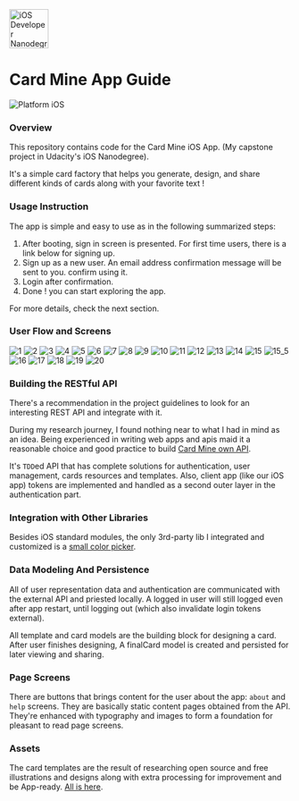 <img src="https://s3-us-west-1.amazonaws.com/udacity-content/degrees/catalog-images/nd003.png" alt="iOS Developer Nanodegree logo" height="70" >

# Card Mine App Guide

![Platform iOS](https://img.shields.io/badge/nanodegree-iOS-blue.svg)


### Overview
This repository contains code for the Card Mine iOS App. 
(My capstone project in Udacity's iOS Nanodegree).

It's a simple card factory that helps you generate, design, and share different kinds of cards along with your favorite text !


### Usage Instruction 
The app is simple and easy to use as in the following summarized steps:

  1) After booting, sign in screen is presented. For first time users, there is a link below for signing up.
  2) Sign up as a new user. An email address confirmation message will be sent to you. confirm using it.
  3) Login after confirmation.
  4) Done ! you can start exploring the app.

For more details, check the next section.


### User Flow and Screens 
![1](https://raw.githubusercontent.com/abarrak/card-mine/master/screen-shots/1.png)
![2](https://raw.githubusercontent.com/abarrak/card-mine/master/screen-shots/2.png)
![3](https://raw.githubusercontent.com/abarrak/card-mine/master/screen-shots/3.png)
![4](https://raw.githubusercontent.com/abarrak/card-mine/master/screen-shots/4.png)
![5](https://raw.githubusercontent.com/abarrak/card-mine/master/screen-shots/5.png)
![6](https://raw.githubusercontent.com/abarrak/card-mine/master/screen-shots/6.png)
![7](https://raw.githubusercontent.com/abarrak/card-mine/master/screen-shots/7.png)
![8](https://raw.githubusercontent.com/abarrak/card-mine/master/screen-shots/8.png)
![9](https://raw.githubusercontent.com/abarrak/card-mine/master/screen-shots/9.png)
![10](https://raw.githubusercontent.com/abarrak/card-mine/master/screen-shots/10.png)
![11](https://raw.githubusercontent.com/abarrak/card-mine/master/screen-shots/11.png)
![12](https://raw.githubusercontent.com/abarrak/card-mine/master/screen-shots/12.png)
![13](https://raw.githubusercontent.com/abarrak/card-mine/master/screen-shots/13.png)
![14](https://raw.githubusercontent.com/abarrak/card-mine/master/screen-shots/14.png)
![15](https://raw.githubusercontent.com/abarrak/card-mine/master/screen-shots/15.png)
![15_5](https://raw.githubusercontent.com/abarrak/card-mine/master/screen-shots/15_5.png)
![16](https://raw.githubusercontent.com/abarrak/card-mine/master/screen-shots/16.png)
![17](https://raw.githubusercontent.com/abarrak/card-mine/master/screen-shots/17.png)
![18](https://raw.githubusercontent.com/abarrak/card-mine/master/screen-shots/18.png)
![19](https://raw.githubusercontent.com/abarrak/card-mine/master/screen-shots/19.png)
![20](https://raw.githubusercontent.com/abarrak/card-mine/master/screen-shots/20.png)


### Building the RESTful API 
There's a recommendation in the project guidelines to look for an interesting REST API and integrate with it.

During my research journey, I found nothing near to what I had in mind as an idea.
Being experienced in writing web apps and apis maid it a reasonable choice and good practice to build [Card Mine own API](https://github.com/abarrak/card-mine-api). 

It's `TDD`ed API that has complete solutions for authentication, user management, cards resources and templates.
Also, client app (like our iOS app) tokens are implemented and handled as a second outer layer in the authentication part.


### Integration with Other Libraries 
Besides iOS standard modules, the only 3rd-party lib I integrated and customized is a [small color picker](https://github.com/EthanStrider/ColorPickerExample).


### Data Modeling And Persistence 
All of user representation data and authentication are communicated with the external API and priested locally.
A logged in user will still logged even after app restart, until logging out (which also invalidate login tokens external).

All template and card models are the building block for designing a card.
After user finishes designing, A finalCard model is created and persisted for later viewing and sharing.

### Page Screens
There are buttons that brings content for the user about the app: `about` and `help` screens.
They are basically static content pages obtained from the API.
They're enhanced with typography and images to form a foundation for pleasant to read page screens.

### Assets
The card templates are the result of researching open source and free illustrations and designs along with extra processing for improvement and be App-ready.
[All is here](https://github.com/abarrak/card-mine-assets ).
